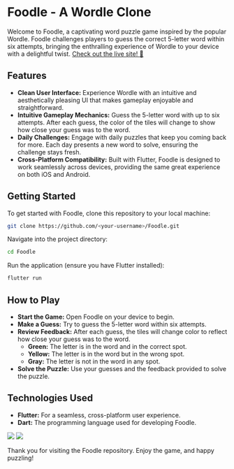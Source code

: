 # Foodle - A Wordle Clone

Welcome to Foodle, a captivating word puzzle game inspired by the popular Wordle. Foodle challenges players to guess the correct 5-letter word within six attempts, bringing the enthralling experience of Wordle to your device with a delightful twist.
  <a href="https://greattreads.netlify.app/">Check out the live site! 🚀</a>
## Features

- **Clean User Interface:** Experience Wordle with an intuitive and aesthetically pleasing UI that makes gameplay enjoyable and straightforward.
- **Intuitive Gameplay Mechanics:** Guess the 5-letter word with up to six attempts. After each guess, the color of the tiles will change to show how close your guess was to the word.
- **Daily Challenges:** Engage with daily puzzles that keep you coming back for more. Each day presents a new word to solve, ensuring the challenge stays fresh.
- **Cross-Platform Compatibility:** Built with Flutter, Foodle is designed to work seamlessly across devices, providing the same great experience on both iOS and Android.

## Getting Started

To get started with Foodle, clone this repository to your local machine:

```bash
git clone https://github.com/<your-username>/Foodle.git
````

Navigate into the project directory:
```bash
cd Foodle
```
Run the application (ensure you have Flutter installed):

```bash
flutter run
```

## How to Play

- **Start the Game:** Open Foodle on your device to begin.
- **Make a Guess:** Try to guess the 5-letter word within six attempts.
- **Review Feedback:** After each guess, the tiles will change color to reflect how close your guess was to the word.
  - **Green:** The letter is in the word and in the correct spot.
  - **Yellow:** The letter is in the word but in the wrong spot.
  - **Gray:** The letter is not in the word in any spot.
- **Solve the Puzzle:** Use your guesses and the feedback provided to solve the puzzle.

## Technologies Used

- **Flutter:** For a seamless, cross-platform user experience.
- **Dart:** The programming language used for developing Foodle.

![](https://media.giphy.com/media/O97jIIgIE5pFvm8XPD/giphy.gif)
![](https://media.giphy.com/media/v1.Y2lkPTc5MGI3NjExMzV5aDdmNHI0bzN4eThyZHg5MWFjM3owMHU0d2pxcGhweTUxNnRzaCZlcD12MV9pbnRlcm5hbF9naWZfYnlfaWQmY3Q9Zw/MZoxYt5kw9elZbkEQ8/giphy.gif)


Thank you for visiting the Foodle repository. Enjoy the game, and happy puzzling!
